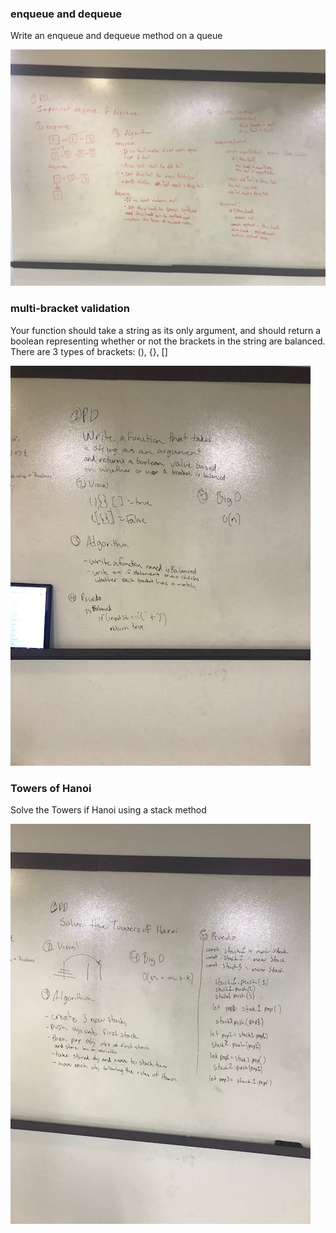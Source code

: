 
### enqueue and dequeue
Write an enqueue and dequeue method on a queue


<img src = "../assets/whiteboard_11.jpg"/>


### multi-bracket validation
Your function should take a string as its only argument, and should return a boolean representing whether or not the brackets in the string are balanced. There are 3 types of brackets: (), {}, []


<img src = "../assets/whiteboard_13.jpg"/>


### Towers of Hanoi
Solve the Towers if Hanoi using a stack method


<img src = "../assets/whiteboard_14.jpg"/>

